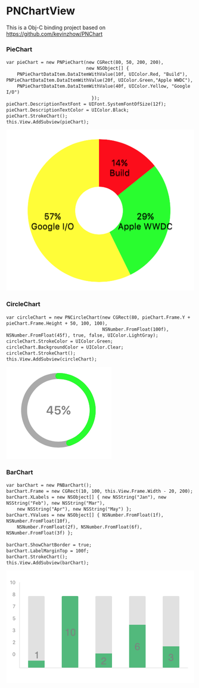 # PNChartView

This is a Obj-C binding project based on https://github.com/kevinzhow/PNChart


### PieChart

```
var pieChart = new PNPieChart(new CGRect(80, 50, 200, 200),
							  new NSObject[] {
	PNPieChartDataItem.DataItemWithValue(10f, UIColor.Red, "Build"), PNPieChartDataItem.DataItemWithValue(20f, UIColor.Green,"Apple WWDC"),
	PNPieChartDataItem.DataItemWithValue(40f, UIColor.Yellow, "Google I/O")
								});
pieChart.DescriptionTextFont = UIFont.SystemFontOfSize(12f);
pieChart.DescriptionTextColor = UIColor.Black;
pieChart.StrokeChart();
this.View.AddSubview(pieChart);
```

![](https://github.com/guntidheerajkumar/PNChartView/blob/master/PieChart.png)

### CircleChart

```
var circleChart = new PNCircleChart(new CGRect(80, pieChart.Frame.Y + pieChart.Frame.Height + 50, 100, 100),
									NSNumber.FromFloat(100f), NSNumber.FromFloat(45f), true, false, UIColor.LightGray);
circleChart.StrokeColor = UIColor.Green;
circleChart.BackgroundColor = UIColor.Clear;
circleChart.StrokeChart();
this.View.AddSubview(circleChart);
```
      
![](https://github.com/guntidheerajkumar/PNChartView/blob/master/CircleChart.png)

### BarChart

```
var barChart = new PNBarChart();
barChart.Frame = new CGRect(10, 100, this.View.Frame.Width - 20, 200);
barChart.XLabels = new NSObject[] { new NSString("Jan"), new NSString("Feb"), new NSString("Mar"),
	new NSString("Apr"), new NSString("May") };
barChart.YValues = new NSObject[] { NSNumber.FromFloat(1f), NSNumber.FromFloat(10f),
	NSNumber.FromFloat(2f), NSNumber.FromFloat(6f), NSNumber.FromFloat(3f) };

barChart.ShowChartBorder = true;
barChart.LabelMarginTop = 100f;
barChart.StrokeChart();
this.View.AddSubview(barChart);
```

![](https://github.com/guntidheerajkumar/PNChartView/blob/master/BarChart.png)

